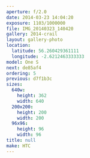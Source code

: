 ```yaml
---
aperture: f/2.0
date: 2014-03-23 14:04:20
exposure: 1103/1000000
file: IMG_20140323_140420
gallery: 2014-crail
layout: gallery-photo
location:
  latitude: 56.260429361111
  longitude: -2.6212463333333
model: One S
next: de85af4
ordering: 5
previous: d7f1b3c
sizes:
  640w:
    height: 362
    width: 640
  200x200:
    height: 200
    width: 200
  96x96:
    height: 96
    width: 96
title: null
make: HTC
---
```


